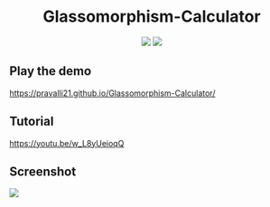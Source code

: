 <h1 align="center">Glassomorphism-Calculator</h1>
 
<p align="center">
 <a href="https://pravalli21.github.io/Glassomorphism-Calculator/index.html"><img src="https://img.shields.io/badge/Play-the%20demo-green?style=for-the-badge&logo=plex&logoColor=white"/></a>
  <a href="https://youtu.be/w_L8yUeioqQ"><img src="https://img.shields.io/badge/Watch%20me-code-red?style=for-the-badge&logo=youtube&logoColor=white"/></a>
</p>

## Play the demo

https://pravalli21.github.io/Glassomorphism-Calculator/

## Tutorial

https://youtu.be/w_L8yUeioqQ

## Screenshot

<a href="https://pravalli21.github.io/Glassomorphism-Calculator/index.html">
 <img src="https://i2.wp.com/ytimg.googleusercontent.com/vi/OxRs0ctCgCc/hqdefault.jpg"/>
</a>
